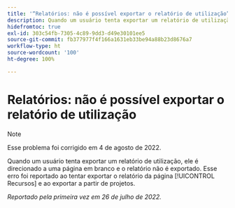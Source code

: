```yaml
---
title: '“Relatórios: não é possível exportar o relatório de utilização”'
description: Quando um usuário tenta exportar um relatório de utilização, ele é direcionado a uma página em branco e o relatório não é exportado. Esse erro foi reportado ao tentar exportar o relatório da página [!UICONTROL recursos] e ao exportar a partir de projetos.
hidefromtoc: true
exl-id: 303c54fb-7305-4c89-9dd3-d49e30101ee5
source-git-commit: fb377977f4f166a1631eb33be94a88b23d8676a7
workflow-type: ht
source-wordcount: '100'
ht-degree: 100%

---
```


# Relatórios: não é possível exportar o relatório de utilização

>[!NOTE]
>
>Esse problema foi corrigido em 4 de agosto de 2022.

Quando um usuário tenta exportar um relatório de utilização, ele é direcionado a uma página em branco e o relatório não é exportado. Esse erro foi reportado ao tentar exportar o relatório da página [!UICONTROL Recursos] e ao exportar a partir de projetos.

_Reportado pela primeira vez em 26 de julho de 2022._
